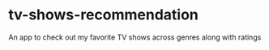 # tv-shows-recommendation
An app to check out my favorite TV shows across genres along with ratings
